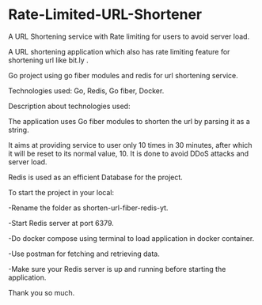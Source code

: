 # Rate-Limited-URL-Shortener
A URL Shortening service with Rate limiting for users to avoid server load.

A URL shortening application which also has rate limiting feature for shortening url like bit.ly .

Go project using go fiber modules and redis for url shortening service.

Technologies used: Go, Redis, Go fiber, Docker.

Description about technologies used:

The application uses Go fiber modules to shorten the url by parsing it as a string.

It aims at providing service to user only 10 times in 30 minutes, after which it will be reset to its normal value, 10. It is done to avoid DDoS attacks and server load.

Redis is used as an efficient Database for the project.

To start the project in your local:

-Rename the folder as shorten-url-fiber-redis-yt.

-Start Redis server at port 6379.

-Do docker compose using terminal to load application in docker container.

-Use postman for fetching and retrieving data.

-Make sure your Redis server is up and running before starting the application.

Thank you so much.
